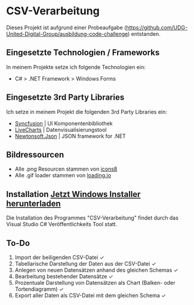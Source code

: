 # CSV-Verarbeitung
Dieses Projekt ist aufgrund einer Probeaufgabe (https://github.com/UDG-United-Digital-Group/ausbildung-code-challenge) entstanden.

## Eingesetzte Technologien / Frameworks
In meinem Projekte setze ich folgende Technologien ein:
- C# > .NET Framework > Windows Forms

## Eingesetzte 3rd Party Libraries
Ich setze in meinem Projekt die folgenden 3rd Party Libraries ein:
- [Syncfusion](https://syncfusion.com) | UI Komponentenbibliothek
- [LiveCharts](https://lvcharts.net/) | Datenvisualisierungstool
- [Newtonsoft.Json](https://www.newtonsoft.com/json) | JSON framework for .NET

## Bildressourcen
- Alle .png Resourcen stammen von [icons8](https://icons8.com/)
- Alle .gif loader stammen von [loading.io](https://loading.io/)

## Installation [Jetzt Windows Installer herunterladen](https://www.alexander-b.de/repo/csv-verarbeitung/index.html)
Die Installation des Programmes "CSV-Verarbeitung" findet durch das Visual Studio C# Veröffentlichkeits Tool statt.

## To-Do
1. Import der beiligenden CSV-Datei ✓
2. Tabellarische Darstellung der Daten aus der CSV-Datei ✓
3. Anlegen von neuen Datensätzen anhand des gleichen Schemas ✓
4. Bearbeitung bestehender Datensätze ✓
5. Prozentuale Darstellung von Datensätzen als Chart (Balken- oder Tortendiagramm) ✓
6. Export aller Daten als CSV-Datei mit dem gleichen Schema ✓

